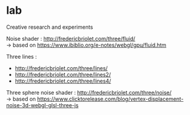 # lab
Creative research and experiments

Noise shader : http://fredericbriolet.com/three/fluid/ <br/>
-> based on https://www.ibiblio.org/e-notes/webgl/gpu/fluid.htm

Three lines : 
- http://fredericbriolet.com/three/lines/
- http://fredericbriolet.com/three/lines2/
- http://fredericbriolet.com/three/lines4/

Three sphere noise shader : http://fredericbriolet.com/three/noise/ <br/>
-> based on https://www.clicktorelease.com/blog/vertex-displacement-noise-3d-webgl-glsl-three-js
